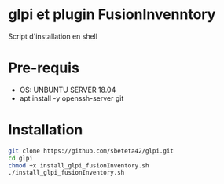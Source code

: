 # glpi et plugin FusionInvenntory
Script d'installation en shell

# Pre-requis
- OS: UNBUNTU SERVER 18.04
- apt install -y openssh-server git

# Installation
```bash
git clone https://github.com/sbeteta42/glpi.git
cd glpi
chmod +x install_glpi_fusionInventory.sh
./install_glpi_fusionInventory.sh
